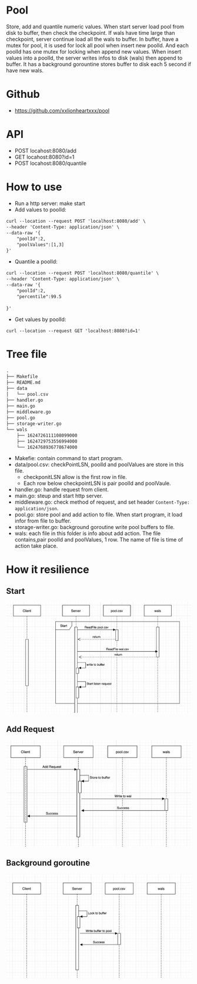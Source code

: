# Pool
  Store, add and quantile numeric values. When start server load pool from disk to buffer, then check the checkpoint. If wals have time large than checkpoint, server continue load all the wals to buffer. In buffer, have a mutex for pool, it is used for lock all pool when insert new poolId. And each poolId has one mutex for locking when append new values.
  When insert values into a poolId, the server writes infos to disk (wals) then append to buffer. It has a background gorountine stores buffer to disk each 5 second if have new wals. 

# Github
- https://github.com/xxlionheartxxx/pool

# API
- POST locahost:8080/add 
- GET locahost:8080?id=1 
- POST locahost:8080/quantile 

# How to use
- Run a http server: make start
- Add values to poolId:
```
curl --location --request POST 'localhost:8080/add' \
--header 'Content-Type: application/json' \
--data-raw '{
    "poolId":2,
    "poolValues":[1,3]
}'
```
- Quantile a poolId:
```
curl --location --request POST 'localhost:8080/quantile' \
--header 'Content-Type: application/json' \
--data-raw '{
    "poolId":2,
    "percentile":99.5

}'
```
- Get values by poolId:
```
curl --location --request GET 'localhost:8080?id=1'
```

# Tree file
```
.
├── Makefile
├── README.md
├── data
│   └── pool.csv
├── handler.go
├── main.go
├── middleware.go
├── pool.go
├── storage-writer.go
└── wals
    ├── 1624726111108099000
    ├── 1624729753556994000
    └── 1624768936778674000
```
- Makefie: contain command to start program.
- data/pool.csv: checkPointLSN, poolId and poolValues are store in this file.
	- checkponitLSN allow is the first row in file.
	- Each row below checkpointLSN is pair poolId and poolVaule.
- handler.go: handle request from client.
- main.go: steup and start http server. 
- middleware.go: check method of request, and set header `Content-Type: application/json`.
- pool.go: store pool and add action to file. When start program, it load infor from file to buffer.
- storage-writer.go: background goroutine write pool buffers to file.
- wals: each file in this folder is info about add action. The file contains,pair poolId and poolValues, 1 row. The name of file is time of action take place.

# How it resilience
## Start
![image info](./pic/start.png)
## Add Request
![image info](./pic/add-request.png)
## Background goroutine
![image info](./pic/background-goroutine.png)

